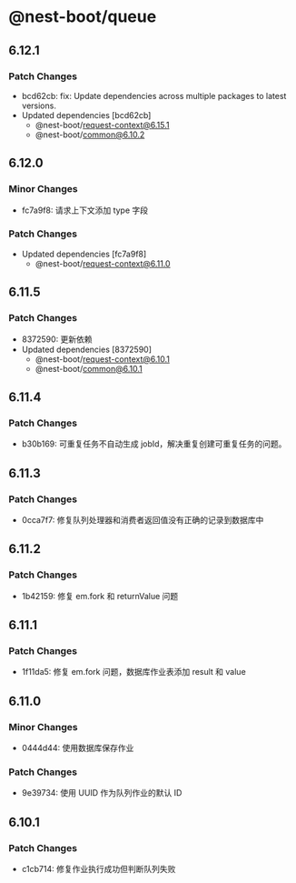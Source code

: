 # @nest-boot/queue

## 6.12.1

### Patch Changes

- bcd62cb: fix: Update dependencies across multiple packages to latest versions.
- Updated dependencies [bcd62cb]
  - @nest-boot/request-context@6.15.1
  - @nest-boot/common@6.10.2

## 6.12.0

### Minor Changes

- fc7a9f8: 请求上下文添加 type 字段

### Patch Changes

- Updated dependencies [fc7a9f8]
  - @nest-boot/request-context@6.11.0

## 6.11.5

### Patch Changes

- 8372590: 更新依赖
- Updated dependencies [8372590]
  - @nest-boot/request-context@6.10.1
  - @nest-boot/common@6.10.1

## 6.11.4

### Patch Changes

- b30b169: 可重复任务不自动生成 jobId，解决重复创建可重复任务的问题。

## 6.11.3

### Patch Changes

- 0cca7f7: 修复队列处理器和消费者返回值没有正确的记录到数据库中

## 6.11.2

### Patch Changes

- 1b42159: 修复 em.fork 和 returnValue 问题

## 6.11.1

### Patch Changes

- 1f11da5: 修复 em.fork 问题，数据库作业表添加 result 和 value

## 6.11.0

### Minor Changes

- 0444d44: 使用数据库保存作业

### Patch Changes

- 9e39734: 使用 UUID 作为队列作业的默认 ID

## 6.10.1

### Patch Changes

- c1cb714: 修复作业执行成功但判断队列失败

